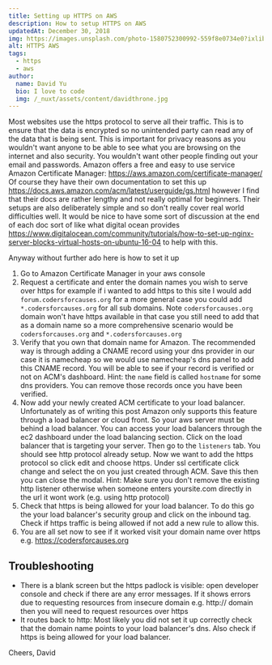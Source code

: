 ```yaml
---
title: Setting up HTTPS on AWS
description: How to setup HTTPS on AWS
updatedAt: December 30, 2018
img: https://images.unsplash.com/photo-1580752300992-559f8e0734e0?ixlib=rb-1.2.1&ixid=eyJhcHBfaWQiOjEyMDd9&auto=format&fit=crop&w=634&q-60
alt: HTTPS AWS
tags:
  - https
  - aws
author:
  name: David Yu
  bio: I love to code
  img: /_nuxt/assets/content/davidthrone.jpg
---
```


Most websites use the https protocol to serve all their traffic. This is to ensure that the data is encrypted so no unintended party can read any of the data that is being sent. This is important for privacy reasons as you wouldn't want anyone to be able to see what you are browsing on the internet and also security. You wouldn't want other people finding out your email and passwords. Amazon offers a free and easy to use service Amazon Certificate Manager: https://aws.amazon.com/certificate-manager/ Of course they have their own documentation to set this up https://docs.aws.amazon.com/acm/latest/userguide/gs.html however I find that their docs are rather lengthy and not really optimal for beginners. Their setups are also deliberately simple and so don't really cover real world difficulties well. It would be nice to have some sort of discussion at the end of each doc sort of like what digital ocean provides https://www.digitalocean.com/community/tutorials/how-to-set-up-nginx-server-blocks-virtual-hosts-on-ubuntu-16-04 to help with this.

Anyway without further ado here is how to set it up

1. Go to Amazon Certificate Manager in your aws console
2. Request a certificate and enter the domain names you wish to serve over https for example if i wanted to add https to this site I would add `forum.codersforcauses.org` for a more general case you could add `*.codersforcauses.org` for all sub domains. Note `codersforcauses.org` domain won't have https available in that case you still need to add that as a domain name so a more comprehensive scenario would be `codersforcauses.org` and `*.codersforcauses.org`
3. Verify that you own that domain name for Amazon. The recommended way is through adding a CNAME record using your dns provider in our case it is namecheap so we would use namecheap's dns panel to add this CNAME record. You will be able to see if your record is verified or not on ACM's dashboard. Hint: the `name` field is called `hostname` for some dns providers. You can remove those records once you have been verified.
4. Now add your newly created ACM certificate to your load balancer. Unfortunately as of writing this post Amazon only supports this feature through a load balancer or cloud front. So your aws server must be behind a load balancer. You can access your load balancers through the ec2 dashboard under the load balancing section. Click on the load balancer that is targeting your server. Then go to the `listeners` tab. You should see http protocol already setup. Now we want to add the https protocol so click edit and choose https. Under ssl certificate click change and select the on you just created through ACM. Save this then you can close the modal. Hint: Make sure you don't remove the existing http listener otherwise when someone enters yoursite.com directly in the url it wont work (e.g. using http protocol)
5. Check that https is being allowed for your load balancer. To do this go the your load balancer's security group and click on the inbound tag. Check if https traffic is being allowed if not add a new rule to allow this.
6. You are all set now to see if it worked visit your domain name over https e.g. https://codersforcauses.org

## Troubleshooting

- There is a blank screen but the https padlock is visible: open developer console and check if there are any error messages. If it shows errors due to requesting resources from insecure domain e.g. http:// domain then you will need to request resources over https
- It routes back to http: Most likely you did not set it up correctly check that the domain name points to your load balancer's dns. Also check if https is being allowed for your load balancer.

Cheers,
David
